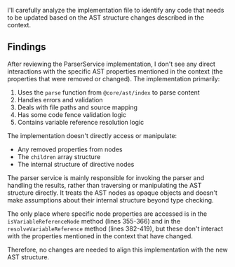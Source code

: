 I'll carefully analyze the implementation file to identify any code that needs to be updated based on the AST structure changes described in the context.

## Findings

After reviewing the ParserService implementation, I don't see any direct interactions with the specific AST properties mentioned in the context (the properties that were removed or changed). The implementation primarily:

1. Uses the `parse` function from `@core/ast/index` to parse content
2. Handles errors and validation
3. Deals with file paths and source mapping
4. Has some code fence validation logic
5. Contains variable reference resolution logic

The implementation doesn't directly access or manipulate:
- Any removed properties from nodes
- The `children` array structure
- The internal structure of directive nodes

The parser service is mainly responsible for invoking the parser and handling the results, rather than traversing or manipulating the AST structure directly. It treats the AST nodes as opaque objects and doesn't make assumptions about their internal structure beyond type checking.

The only place where specific node properties are accessed is in the `isVariableReferenceNode` method (lines 355-366) and in the `resolveVariableReference` method (lines 382-419), but these don't interact with the properties mentioned in the context that have changed.

Therefore, no changes are needed to align this implementation with the new AST structure.